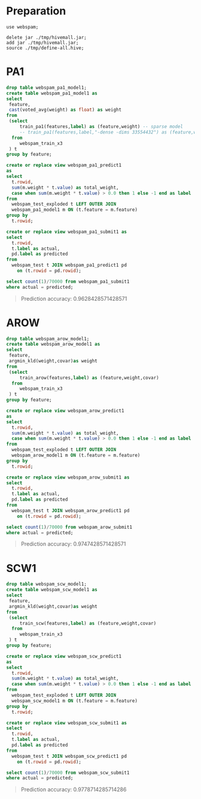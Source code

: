 <!--
  Licensed to the Apache Software Foundation (ASF) under one
  or more contributor license agreements.  See the NOTICE file
  distributed with this work for additional information
  regarding copyright ownership.  The ASF licenses this file
  to you under the Apache License, Version 2.0 (the
  "License"); you may not use this file except in compliance
  with the License.  You may obtain a copy of the License at

    http://www.apache.org/licenses/LICENSE-2.0

  Unless required by applicable law or agreed to in writing,
  software distributed under the License is distributed on an
  "AS IS" BASIS, WITHOUT WARRANTIES OR CONDITIONS OF ANY
  KIND, either express or implied.  See the License for the
  specific language governing permissions and limitations
  under the License.
-->
        
# Preparation

```
use webspam;

delete jar ./tmp/hivemall.jar;
add jar ./tmp/hivemall.jar;
source ./tmp/define-all.hive;
```

# PA1

```sql
drop table webspam_pa1_model1;
create table webspam_pa1_model1 as
select 
 feature,
 cast(voted_avg(weight) as float) as weight
from 
 (select 
     train_pa1(features,label) as (feature,weight) -- sparse model
     -- train_pa1(features,label,"-dense -dims 33554432") as (feature,weight)
  from 
     webspam_train_x3
 ) t 
group by feature;

create or replace view webspam_pa1_predict1 
as
select
  t.rowid, 
  sum(m.weight * t.value) as total_weight,
  case when sum(m.weight * t.value) > 0.0 then 1 else -1 end as label
from 
  webspam_test_exploded t LEFT OUTER JOIN
  webspam_pa1_model1 m ON (t.feature = m.feature)
group by
  t.rowid;

create or replace view webspam_pa1_submit1 as
select 
  t.rowid, 
  t.label as actual, 
  pd.label as predicted
from 
  webspam_test t JOIN webspam_pa1_predict1 pd 
    on (t.rowid = pd.rowid);

select count(1)/70000 from webspam_pa1_submit1 
where actual = predicted;
```
> Prediction accuracy: 0.9628428571428571

# AROW

```sql
drop table webspam_arow_model1;
create table webspam_arow_model1 as
select 
 feature,
 argmin_kld(weight,covar)as weight
from 
 (select 
     train_arow(features,label) as (feature,weight,covar)
  from 
     webspam_train_x3
 ) t 
group by feature;

create or replace view webspam_arow_predict1 
as
select
  t.rowid, 
  sum(m.weight * t.value) as total_weight,
  case when sum(m.weight * t.value) > 0.0 then 1 else -1 end as label
from 
  webspam_test_exploded t LEFT OUTER JOIN
  webspam_arow_model1 m ON (t.feature = m.feature)
group by
  t.rowid;

create or replace view webspam_arow_submit1 as
select 
  t.rowid, 
  t.label as actual, 
  pd.label as predicted
from 
  webspam_test t JOIN webspam_arow_predict1 pd 
    on (t.rowid = pd.rowid);

select count(1)/70000 from webspam_arow_submit1 
where actual = predicted;
```
> Prediction accuracy: 0.9747428571428571

# SCW1

```sql
drop table webspam_scw_model1;
create table webspam_scw_model1 as
select 
 feature,
 argmin_kld(weight,covar)as weight
from 
 (select 
     train_scw(features,label) as (feature,weight,covar)
  from 
     webspam_train_x3
 ) t 
group by feature;

create or replace view webspam_scw_predict1 
as
select
  t.rowid, 
  sum(m.weight * t.value) as total_weight,
  case when sum(m.weight * t.value) > 0.0 then 1 else -1 end as label
from 
  webspam_test_exploded t LEFT OUTER JOIN
  webspam_scw_model1 m ON (t.feature = m.feature)
group by
  t.rowid;

create or replace view webspam_scw_submit1 as
select 
  t.rowid, 
  t.label as actual, 
  pd.label as predicted
from 
  webspam_test t JOIN webspam_scw_predict1 pd 
    on (t.rowid = pd.rowid);

select count(1)/70000 from webspam_scw_submit1 
where actual = predicted;
```
> Prediction accuracy: 0.9778714285714286
